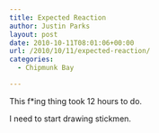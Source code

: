 ```yaml
---
title: Expected Reaction
author: Justin Parks
layout: post
date: 2010-10-11T08:01:06+00:00
url: /2010/10/11/expected-reaction/
categories:
  - Chipmunk Bay

---
```

This f*ing thing took 12 hours to do.

I need to start drawing stickmen.